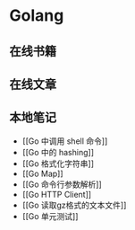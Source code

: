 # Golang

## 在线书籍

## 在线文章

## 本地笔记

- [[Go 中调用 shell 命令]]
- [[Go 中的 hashing]]
- [[Go 格式化字符串]]
- [[Go Map]]
- [[Go 命令行参数解析]]
- [[Go HTTP Client]]
- [[Go 读取gz格式的文本文件]]
- [[Go 单元测试]]